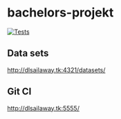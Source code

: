 # bachelors-projekt
[![Tests](https://github.com/Gruppe-8-semester-5/bachelors-projekt/actions/workflows/python-app.yml/badge.svg)](https://github.com/Gruppe-8-semester-5/bachelors-projekt/actions/workflows/python-app.yml)


## Data sets
http://dlsailaway.tk:4321/datasets/


## Git CI
http://dlsailaway.tk:5555/
